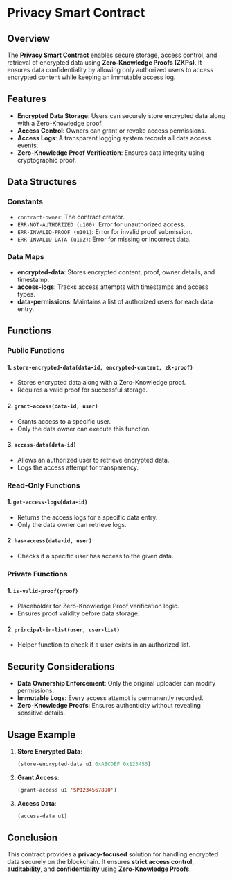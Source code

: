 # Privacy Smart Contract

## Overview
The **Privacy Smart Contract** enables secure storage, access control, and retrieval of encrypted data using **Zero-Knowledge Proofs (ZKPs)**. It ensures data confidentiality by allowing only authorized users to access encrypted content while keeping an immutable access log.

## Features
- **Encrypted Data Storage**: Users can securely store encrypted data along with a Zero-Knowledge proof.
- **Access Control**: Owners can grant or revoke access permissions.
- **Access Logs**: A transparent logging system records all data access events.
- **Zero-Knowledge Proof Verification**: Ensures data integrity using cryptographic proof.

## Data Structures
### Constants
- `contract-owner`: The contract creator.
- `ERR-NOT-AUTHORIZED (u100)`: Error for unauthorized access.
- `ERR-INVALID-PROOF (u101)`: Error for invalid proof submission.
- `ERR-INVALID-DATA (u102)`: Error for missing or incorrect data.

### Data Maps
- **encrypted-data**: Stores encrypted content, proof, owner details, and timestamp.
- **access-logs**: Tracks access attempts with timestamps and access types.
- **data-permissions**: Maintains a list of authorized users for each data entry.

## Functions
### Public Functions
#### 1. `store-encrypted-data(data-id, encrypted-content, zk-proof)`
- Stores encrypted data along with a Zero-Knowledge proof.
- Requires a valid proof for successful storage.

#### 2. `grant-access(data-id, user)`
- Grants access to a specific user.
- Only the data owner can execute this function.

#### 3. `access-data(data-id)`
- Allows an authorized user to retrieve encrypted data.
- Logs the access attempt for transparency.

### Read-Only Functions
#### 1. `get-access-logs(data-id)`
- Returns the access logs for a specific data entry.
- Only the data owner can retrieve logs.

#### 2. `has-access(data-id, user)`
- Checks if a specific user has access to the given data.

### Private Functions
#### 1. `is-valid-proof(proof)`
- Placeholder for Zero-Knowledge Proof verification logic.
- Ensures proof validity before data storage.

#### 2. `principal-in-list(user, user-list)`
- Helper function to check if a user exists in an authorized list.

## Security Considerations
- **Data Ownership Enforcement**: Only the original uploader can modify permissions.
- **Immutable Logs**: Every access attempt is permanently recorded.
- **Zero-Knowledge Proofs**: Ensures authenticity without revealing sensitive details.

## Usage Example
1. **Store Encrypted Data**:
   ```lisp
   (store-encrypted-data u1 0xABCDEF 0x123456)
   ```
2. **Grant Access**:
   ```lisp
   (grant-access u1 'SP1234567890')
   ```
3. **Access Data**:
   ```lisp
   (access-data u1)
   ```

## Conclusion
This contract provides a **privacy-focused** solution for handling encrypted data securely on the blockchain. It ensures **strict access control**, **auditability**, and **confidentiality** using **Zero-Knowledge Proofs**.